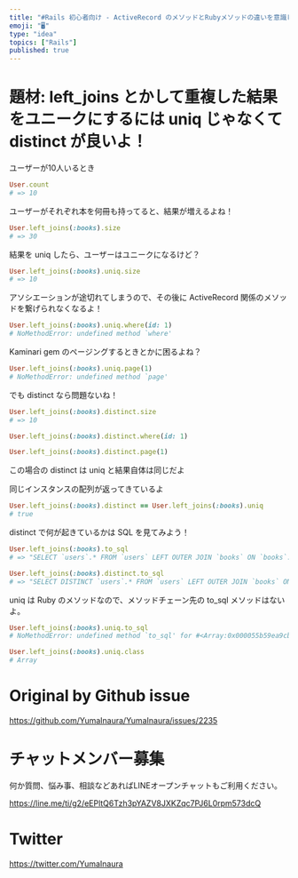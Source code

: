 ```yaml
---
title: "#Rails 初心者向け - ActiveRecord のメソッドとRubyメソッドの違いを意識してみる"
emoji: "🖥"
type: "idea"
topics: ["Rails"]
published: true
---
```


# 題材: left_joins とかして重複した結果をユニークにするには uniq じゃなくて distinct が良いよ！

ユーザーが10人いるとき

```rb
User.count
# => 10
```

ユーザーがそれぞれ本を何冊も持ってると、結果が増えるよね！

```rb
User.left_joins(:books).size
# => 30
```

結果を uniq したら、ユーザーはユニークになるけど？

```rb
User.left_joins(:books).uniq.size
# => 10
```

アソシエーションが途切れてしまうので、その後に ActiveRecord 関係のメソッドを繋げられなくなるよ！

```rb
User.left_joins(:books).uniq.where(id: 1)
# NoMethodError: undefined method `where'
```

Kaminari gem のページングするときとかに困るよね？

```rb
User.left_joins(:books).uniq.page(1)
# NoMethodError: undefined method `page'
```

でも distinct なら問題ないね！

```rb
User.left_joins(:books).distinct.size
# => 10

User.left_joins(:books).distinct.where(id: 1)

User.left_joins(:books).distinct.page(1)
```

この場合の distinct は uniq と結果自体は同じだよ

同じインスタンスの配列が返ってきているよ

```rb
User.left_joins(:books).distinct == User.left_joins(:books).uniq
# true
```

distinct で何が起きているかは SQL を見てみよう！

```rb
User.left_joins(:books).to_sql
# => "SELECT `users`.* FROM `users` LEFT OUTER JOIN `books` ON `books`.`user_id` = `users`.`id`"

User.left_joins(:books).distinct.to_sql
# => "SELECT DISTINCT `users`.* FROM `users` LEFT OUTER JOIN `books` ON `books`.`user_id` = `users`.`id`"
```

uniq は Ruby のメソッドなので、メソッドチェーン先の to_sql メソッドはないよ。


```rb
User.left_joins(:books).uniq.to_sql
# NoMethodError: undefined method `to_sql' for #<Array:0x000055b59ea9cbb8>

User.left_joins(:books).uniq.class
# Array
```

# Original by Github issue

https://github.com/YumaInaura/YumaInaura/issues/2235








<!-- Update From Qiita API -->

# チャットメンバー募集


何か質問、悩み事、相談などあればLINEオープンチャットもご利用ください。

https://line.me/ti/g2/eEPltQ6Tzh3pYAZV8JXKZqc7PJ6L0rpm573dcQ





# Twitter


https://twitter.com/YumaInaura


<!-- Update From Qiita API -->


